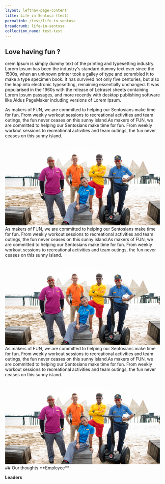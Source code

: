 ```yaml
---
layout: leftnav-page-content
title: Life in Sentosa (test)
permalink: /test/life-in-sentosa
breadcrumb: life-in-sentosa
collection_name: test-test
---
```

## Love having fun ?
orem Ipsum is simply dummy text of the printing and typesetting industry. Lorem Ipsum has been the industry's standard dummy text ever since the 1500s, when an unknown printer took a galley of type and scrambled it to make a type specimen book. It has survived not only five centuries, but also the leap into electronic typesetting, remaining essentially unchanged. It was popularised in the 1960s with the release of Letraset sheets containing Lorem Ipsum passages, and more recently with desktop publishing software like Aldus PageMaker including versions of Lorem Ipsum.

  <section class="contain">
    <div class="column">
As makers of FUN, we are committed to helping our Sentosians make time for fun. From weekly workout sessions to recreational activities and team outings, the fun never ceases on this sunny island.As makers of FUN, we are committed to helping our Sentosians make time for fun. From weekly workout sessions to recreational activities and team outings, the fun never ceases on this sunny island.
    </div>
    <div class="column">
      <img src="images/test/testimage.jpg" alt="Group Photo">
    </div>
    <div class="column">
As makers of FUN, we are committed to helping our Sentosians make time for fun. From weekly workout sessions to recreational activities and team outings, the fun never ceases on this sunny island.As makers of FUN, we are committed to helping our Sentosians make time for fun. From weekly workout sessions to recreational activities and team outings, the fun never ceases on this sunny island.
    </div>
    </section>
  <section class="contain">
    <div class="column">
    <img src="images/test/testimage.jpg" alt="Group Photo">
    </div>
    <div class="column">
As makers of FUN, we are committed to helping our Sentosians make time for fun. From weekly workout sessions to recreational activities and team outings, the fun never ceases on this sunny island.As makers of FUN, we are committed to helping our Sentosians make time for fun. From weekly workout sessions to recreational activities and team outings, the fun never ceases on this sunny island.
    </div>
    <div class="column">
    <img src="images/test/testimage.jpg" alt="Group Photo">
    </div>
  </section>
## Our thoughts
**Employee**
  
**Leaders**
  
